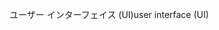 <span data-ttu-id="dfe00-101">ユーザー インターフェイス (UI)</span><span class="sxs-lookup"><span data-stu-id="dfe00-101">user interface (UI)</span></span>